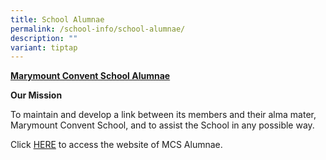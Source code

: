 ```yaml
---
title: School Alumnae
permalink: /school-info/school-alumnae/
description: ""
variant: tiptap
---
```

<p><strong><u>Marymount Convent School Alumnae</u></strong>
</p>
<p><strong>Our Mission</strong>
</p>
<p>To maintain and develop a link between its members and their alma mater,
Marymount Convent School, and to assist the School in any possible way.</p>
<p>Click&nbsp;<a href="http://www.mcsalumnae.org/" rel="noopener" target="_blank">HERE</a>&nbsp;to
access the website of MCS Alumnae.</p>
<p></p>